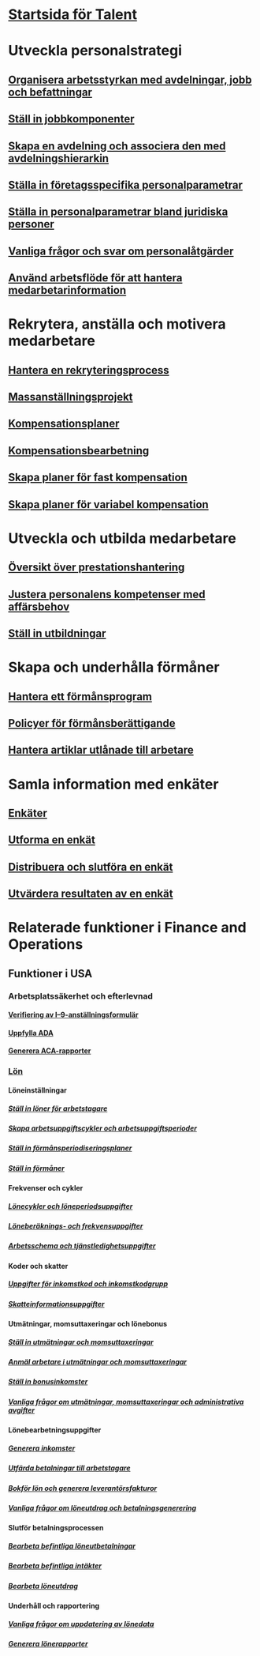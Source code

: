 # [Startsida för Talent](index.md)
# Utveckla personalstrategi
## [Organisera arbetsstyrkan med avdelningar, jobb och befattningar](departments-jobs-positions.md)
## [Ställ in jobbkomponenter](create-job.md)
## [Skapa en avdelning och associera den med avdelningshierarkin](create-department-add-department-hierarchy.md)
## [Ställa in företagsspecifika personalparametrar](set-up-company-specific-hr-parameters.md)
## [Ställa in personalparametrar bland juridiska personer](set-up-hr-parameters-across-legal-entities.md)
## [Vanliga frågor och svar om personalåtgärder](personnel-actions-faq.md)
## [Använd arbetsflöde för att hantera medarbetarinformation](workflow-manage-employee-information.md)
# Rekrytera, anställa och motivera medarbetare
## [Hantera en rekryteringsprocess](manage-recruiting-process.md)
## [Massanställningsprojekt](mass-hire-projects.md)
## [Kompensationsplaner](compensation-plans.md)
## [Kompensationsbearbetning](process-compensation.md)
## [Skapa planer för fast kompensation](create-fixed-compensation-plans.md)
## [Skapa planer för variabel kompensation](create-variable-compensation-plans.md)
# Utveckla och utbilda medarbetare
## [Översikt över prestationshantering](performance-management-overview.md)
## [Justera personalens kompetenser med affärsbehov](skills.md)
## [Ställ in utbildningar](courses.md)
# Skapa och underhålla förmåner
## [Hantera ett förmånsprogram](manage-benefit-program.md)
## [Policyer för förmånsberättigande](benefit-eligibility-policies.md)
## [Hantera artiklar utlånade till arbetare](loan-items.md)
# Samla information med enkäter
## [Enkäter](questionnaires.md)
## [Utforma en enkät](design-questionnaires.md)
## [Distribuera och slutföra en enkät](distribute-questionnaires.md)
## [Utvärdera resultaten av en enkät](evaluate-questionnaire-results.md)

# Relaterade funktioner i Finance and Operations
## Funktioner i USA
### Arbetsplatssäkerhet och efterlevnad
#### [Verifiering av I–9-anställningsformulär](localizations/noam-usa-form-i-9-verification.md)
#### [Uppfylla ADA](localizations/noam-usa-comply-ada.md)
#### [Generera ACA-rapporter](generate-aca-reports.md)
### [Lön](localizations/noam-usa-payroll.md)
#### Löneinställningar
##### [Ställ in löner för arbetstagare](localizations/noam-usa-worker-position-payroll-tasks.md)
##### [Skapa arbetsuppgiftscykler och arbetsuppgiftsperioder](localizations/noam-usa-work-cycle-work-period-tasks.md)
##### [Ställ in förmånsperiodiseringsplaner](localizations/noam-usa-benefit-accrual-plan-tasks.md)
##### [Ställ in förmåner](localizations/noam-usa-benefit-set-up-tasks.md)
#### Frekvenser och cykler
##### [Lönecykler och löneperiodsuppgifter](localizations/noam-usa-pay-cycle-pay-period-tasks-sample.md)
##### [Löneberäknings- och frekvensuppgifter](localizations/noam-usa-payroll-calculation-frequencies-tasks.md)
##### [Arbetsschema och tjänstledighetsuppgifter](localizations/noam-usa-work-schedule-leave-tasks.md)
#### Koder och skatter
##### [Uppgifter för inkomstkod och inkomstkodgrupp](localizations/noam-usa-earning-code-group-tasks.md)
##### [Skatteinformationsuppgifter](localizations/noam-usa-tax-information-tasks.md)
#### Utmätningar, momsuttaxeringar och lönebonus
##### [Ställ in utmätningar och momsuttaxeringar](localizations/noam-usa-garnishment-tax-levy-set-up-tasks.md)
##### [Anmäl arbetare i utmätningar och momsuttaxeringar](localizations/noam-usa-garnishment-tax-levy-enrollment-tasks.md)
##### [Ställ in bonusinkomster](localizations/noam-usa-premium-earning-setup-tasks.md)
##### [Vanliga frågor om utmätningar, momsuttaxeringar och administrativa avgifter](localizations/noam-usa-garnishment-tax-levy-administrative-fees.md)
#### Lönebearbetningsuppgifter
##### [Generera inkomster](localizations/noam-usa-earnings-generation-process.md)
##### [Utfärda betalningar till arbetstagare](localizations/noam-usa-issue-worker-payments.md)
##### [Bokför lön och generera leverantörsfakturor](localizations/noam-usa-post-payroll-generate-vendor-invoices.md)
##### [Vanliga frågor om löneutdrag och betalningsgenerering](localizations/noam-usa-pay-statements-payment-generation-process.md)
#### Slutför betalningsprocessen
##### [Bearbeta befintliga löneutbetalningar](localizations/noam-usa-existing-payroll-payments.md)
##### [Bearbeta befintliga intäkter](localizations/noam-usa-existing-earnings.md)
##### [Bearbeta löneutdrag](localizations/noam-usa-pay-statements.md)
#### Underhåll och rapportering
##### [Vanliga frågor om uppdatering av lönedata](localizations/noam-usa-payroll-data-updates.md)
##### [Generera lönerapporter](localizations/noam-usa-generate-payroll-reports.md)
